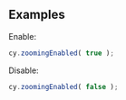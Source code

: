 ## Examples

Enable:
```js
cy.zoomingEnabled( true );
```

Disable:
```js
cy.zoomingEnabled( false );
```